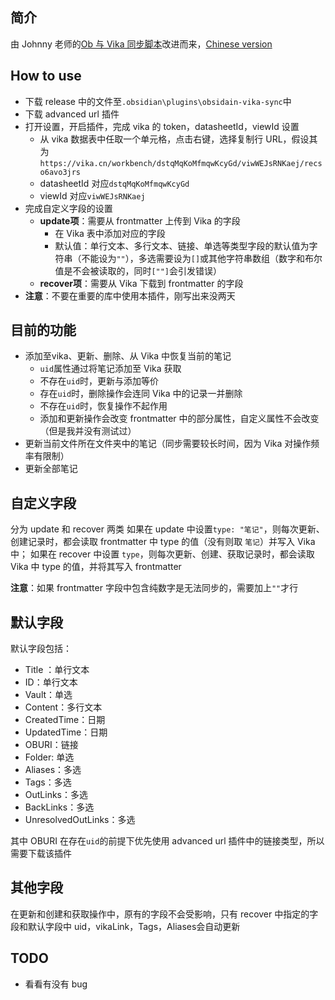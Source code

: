 ## 简介

由 Johnny 老师的[Ob 与 Vika 同步脚本](https://milinshushe.feishu.cn/docs/doccnSwkXMw7tEQJwmBg72yzpLb)改进而来，[Chinese version](https://github.com/romantic-black/obsidain-vika-sync/blob/master/README_zh.md)

## How to use
- 下载 release 中的文件至`.obsidian\plugins\obsidain-vika-sync`中
- 下载 advanced url 插件
- 打开设置，开启插件，完成 vika 的 token，datasheetId，viewId 设置
  - 从 vika 数据表中任取一个单元格，点击右键，选择复制行 URL，假设其为 `https://vika.cn/workbench/dstqMqKoMfmqwKcyGd/viwWEJsRNKaej/recso6avo3jrs`
  - datasheetId 对应`dstqMqKoMfmqwKcyGd`
  - viewId 对应`viwWEJsRNKaej`
- 完成自定义字段的设置
  - **update项**：需要从 frontmatter 上传到 Vika 的字段
    - 在 Vika 表中添加对应的字段
    - 默认值：单行文本、多行文本、链接、单选等类型字段的默认值为字符串（不能设为`""`），多选需要设为`[]`或其他字符串数组（数字和布尔值是不会被读取的，同时`[""]`会引发错误）
  - **recover项**：需要从 Vika 下载到 frontmatter 的字段
- **注意**：不要在重要的库中使用本插件，刚写出来没两天

## 目前的功能
- 添加至vika、更新、删除、从 Vika 中恢复当前的笔记
  - `uid`属性通过将笔记添加至 Vika 获取
  - 不存在`uid`时，更新与添加等价
  - 存在`uid`时，删除操作会连同 Vika 中的记录一并删除
  - 不存在`uid`时，恢复操作不起作用
  - 添加和更新操作会改变 frontmatter 中的部分属性，自定义属性不会改变（但是我并没有测试过）
- 更新当前文件所在文件夹中的笔记（同步需要较长时间，因为 Vika 对操作频率有限制）
- 更新全部笔记

## 自定义字段
分为 update 和 recover 两类
如果在 update 中设置`type: "笔记"`，则每次更新、创建记录时，都会读取 frontmatter 中 type 的值（没有则取 `笔记`）并写入 Vika 中；
如果在 recover 中设置 `type`，则每次更新、创建、获取记录时，都会读取 Vika 中 type 的值，并将其写入 frontmatter

**注意**：如果 frontmatter 字段中包含纯数字是无法同步的，需要加上`""`才行

## 默认字段
默认字段包括：
- Title ：单行文本
- ID：单行文本
- Vault：单选
- Content：多行文本
- CreatedTime：日期
- UpdatedTime：日期
- OBURI：链接
- Folder: 单选
- Aliases：多选
- Tags：多选
- OutLinks：多选
- BackLinks：多选
- UnresolvedOutLinks：多选

其中 OBURI 在存在`uid`的前提下优先使用 advanced url 插件中的链接类型，所以需要下载该插件

## 其他字段
在更新和创建和获取操作中，原有的字段不会受影响，只有 recover 中指定的字段和默认字段中 uid，vikaLink，Tags，Aliases会自动更新

## TODO
- 看看有没有 bug
